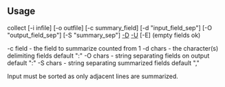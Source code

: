 
## Usage
collect [-i infile] [-o outfile] [-c summary_field] 
          [-d "input_field_sep"] [-O "output_field_sep"] [-S "summary_sep"]
          [-D](duplicates) [-U](unsorted) [-E] (empty fields ok)

-c field  - the field to summarize counted from 1
-d chars  - the character(s) delimiting fields default ":"
-O chars  - string separating fields on output default ":"
-S chars  - string separating summarized fields default ","

Input must be sorted as only adjacent lines are summarized.


